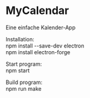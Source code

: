 # MyCalendar
Eine einfache Kalender-App

<p>Installation:<br>
npm install --save-dev electron <br>
npm install electron-forge
</p>


<p>Start program:<br>
npm start
</p>

<p>Build program: <br>
npm run make
</p>
